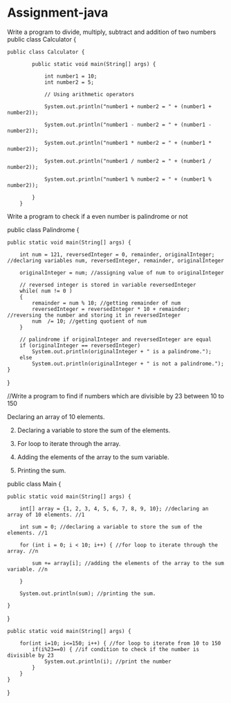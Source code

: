 # Assignment-java
Write a program to divide, multiply, subtract and addition of two numbers
public class Calculator {

    public class Calculator {

            public static void main(String[] args) {

                int number1 = 10;
                int number2 = 5;

                // Using arithmetic operators

                System.out.println("number1 + number2 = " + (number1 + number2));

                System.out.println("number1 - number2 = " + (number1 - number2));

                System.out.println("number1 * number2 = " + (number1 * number2));

                System.out.println("number1 / number2 = " + (number1 / number2));

                System.out.println("number1 % number2 = " + (number1 % number2));

            }
        }

Write a program to check if a even number is palindrome or not


public class Palindrome {

    public static void main(String[] args) {

        int num = 121, reversedInteger = 0, remainder, originalInteger; //declaring variables num, reversedInteger, remainder, originalInteger

        originalInteger = num; //assigning value of num to originalInteger

        // reversed integer is stored in variable reversedInteger
        while( num != 0 )
        {
            remainder = num % 10; //getting remainder of num
            reversedInteger = reversedInteger * 10 + remainder; //reversing the number and storing it in reversedInteger
            num  /= 10; //getting quotient of num
        }

        // palindrome if originalInteger and reversedInteger are equal
        if (originalInteger == reversedInteger)
            System.out.println(originalInteger + " is a palindrome.");
        else
            System.out.println(originalInteger + " is not a palindrome.");
    }
}


//Write a program to find if numbers which are divisible by 23 between 10 to 150


 Declaring an array of 10 elements.

2. Declaring a variable to store the sum of the elements.

3. For loop to iterate through the array.

4. Adding the elements of the array to the sum variable.

5. Printing the sum.

public class Main {



    public static void main(String[] args) {

        int[] array = {1, 2, 3, 4, 5, 6, 7, 8, 9, 10}; //declaring an array of 10 elements. //1

        int sum = 0; //declaring a variable to store the sum of the elements. //1

        for (int i = 0; i < 10; i++) { //for loop to iterate through the array. //n

            sum += array[i]; //adding the elements of the array to the sum variable. //n

        }

        System.out.println(sum); //printing the sum.

    }

}

	public static void main(String[] args) {
		
		for(int i=10; i<=150; i++) { //for loop to iterate from 10 to 150
			if(i%23==0) { //if condition to check if the number is divisible by 23
				System.out.println(i); //print the number
			}
		}
	}
}
